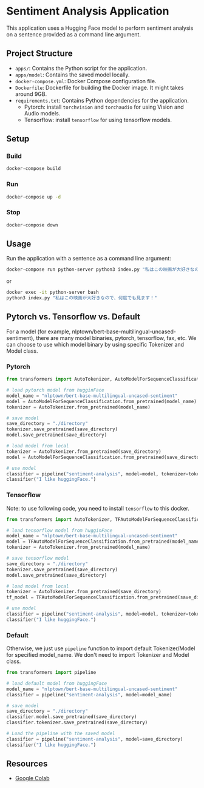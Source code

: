 # Sentiment Analysis Application

This application uses a Hugging Face model to perform sentiment analysis on a sentence provided as a command line argument.

## Project Structure

- `apps/`: Contains the Python script for the application.
- `apps/model`: Contains the saved model locally.
- `docker-compose.yml`: Docker Compose configuration file.
- `Dockerfile`: Dockerfile for building the Docker image. It might takes around 9GB.
- `requirements.txt`: Contains Python dependencies for the application.
  - Pytorch: install `torchvision` and `torchaudio` for using Vision and Audio models.
  - Tensorflow: install `tensorflow` for using tensorflow models.

## Setup

### Build

```bash
docker-compose build
```

### Run

```bash
docker-compose up -d
```

### Stop

```bash
docker-compose down
```

## Usage

Run the application with a sentence as a command line argument:

```bash
docker-compose run python-server python3 index.py "私はこの映画が大好きなので、何度でも見ます！"
```

or

```bash
docker exec -it python-server bash
python3 index.py "私はこの映画が大好きなので、何度でも見ます！"
```

## Pytorch vs. Tensorflow vs. Default

For a model (for example, nlptown/bert-base-multilingual-uncased-sentiment), there are many model binaries, pytorch, tensorflow, fax, etc. We can choose to use which model binary by using specific Tokenizer and Model class.

### Pytorch

```python
from transformers import AutoTokenizer, AutoModelForSequenceClassification

# load pytorch model from hugginFace
model_name = "nlptown/bert-base-multilingual-uncased-sentiment"
model = AutoModelForSequenceClassification.from_pretrained(model_name)
tokenizer = AutoTokenizer.from_pretrained(model_name)

# save model
save_directory = "./directory"
tokenizer.save_pretrained(save_directory)
model.save_pretrained(save_directory)

# load model from local
tokenizer = AutoTokenizer.from_pretrained(save_directory)
model = AutoModelForSequenceClassification.from_pretrained(save_directory)

# use model
classifier = pipeline("sentiment-analysis", model=model, tokenizer=tokenizer)
classifier("I like huggingFace.")
```

### Tensorflow

Note: to use following code, you need to install `tensorflow` to this docker.

```python
from transformers import AutoTokenizer, TFAutoModelForSequenceClassification

# load tensorflow model from hugginFace
model_name = "nlptown/bert-base-multilingual-uncased-sentiment"
model = TFAutoModelForSequenceClassification.from_pretrained(model_name)
tokenizer = AutoTokenizer.from_pretrained(model_name)

# save tensorflow model
save_directory = "./directory"
tokenizer.save_pretrained(save_directory)
model.save_pretrained(save_directory)

# load model from local
tokenizer = AutoTokenizer.from_pretrained(save_directory)
tf_model = TFAutoModelForSequenceClassification.from_pretrained(save_directory)

# use model
classifier = pipeline("sentiment-analysis", model=model, tokenizer=tokenizer)
classifier("I like huggingFace.")
```

### Default

Otherwise, we just use `pipeline` function to import default Tokenizer/Model for specified model_name.
We don't need to import Tokenizer and Model class.

```python
from transformers import pipeline

# load default model from huggingFace
model_name = "nlptown/bert-base-multilingual-uncased-sentiment"
classifier = pipeline("sentiment-analysis", model=model_name)

# save model
save_directory = "./directory"
classifier.model.save_pretrained(save_directory)
classifier.tokenizer.save_pretrained(save_directory)

# Load the pipeline with the saved model
classifier = pipeline("sentiment-analysis", model=save_directory)
classifier("I like huggingFace.")
```

## Resources

- [Google Colab](https://colab.research.google.com/drive/1sWXmi8xaBUw6-ZYi3y76ODw50jM1jxJb)